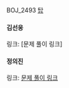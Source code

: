BOJ_2493 [탑](https://www.acmicpc.net/problem/2493)<br>

#### 김선웅
링크: [문제 풀이 링크]

#### 정의진 
링크: [문제 풀이 링크](https://github.com/uijin-j/algorithm-coding-test/tree/main/%EB%B0%B1%EC%A4%80/Gold/2493.%E2%80%85%ED%83%91)
